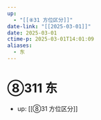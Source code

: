 ```yaml
---
up:
  - "[[⑧31 方位区分]]"
date-link: "[[2025-03-01]]"
date: 2025-03-01
ctime-p: 2025-03-01T14:01:09
aliases:
  - 东
---
```


# ⑧311 东

- up: [[⑧31 方位区分]]
